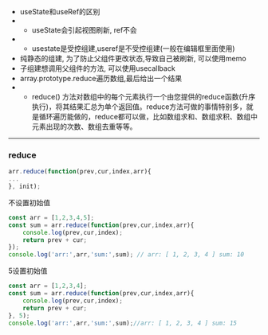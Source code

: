 * useState和useRef的区别
* * useState会引起视图刷新, ref不会
* * usestate是受控组建,useref是不受控组建(一般在编辑框里面使用)
* 纯静态的组建, 为了防止父组件更改状态,导致自己被刷新, 可以使用memo
* 子组建想调用父组件的方法, 可以使用usecallback
* array.prototype.reduce遍历数组,最后给出一个结果
* * reduce() 方法对数组中的每个元素执行一个由您提供的reduce函数(升序执行)，将其结果汇总为单个返回值。reduce方法可做的事情特别多，就是循环遍历能做的，reduce都可以做，比如数组求和、数组求积、数组中元素出现的次数、数组去重等等。




----------------------------

### reduce
```js
arr.reduce(function(prev,cur,index,arr){
...
}, init);
```

不设置初始值
```js
const arr = [1,2,3,4,5];
const sum = arr.reduce(function(prev,cur,index,arr){
    console.log(prev,cur,index);
    return prev + cur;
});
console.log('arr:',arr,'sum:',sum); // arr: [ 1, 2, 3, 4 ] sum: 10
```

5设置初始值
```js
const arr = [1,2,3,4];
const sum = arr.reduce(function(prev,cur,index,arr){
    console.log(prev,cur,index);
    return prev + cur;
}, 5);
console.log('arr:',arr,'sum:',sum);//arr: [ 1, 2, 3, 4 ] sum: 15
```

